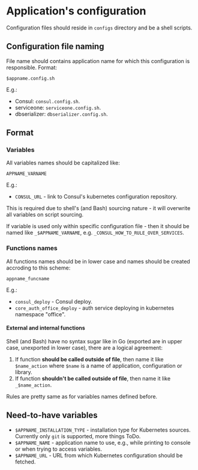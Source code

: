 # Application's configuration

Configuration files should reside in ``configs`` directory and be a shell scripts.

## Configuration file naming

File name should contains application name for which this configuration is responsible. Format:

```shell
$appname.config.sh
```

E.g.:

* Consul: ``consul.config.sh``.
* serviceone: ``serviceone.config.sh``.
* dbserializer: ``dbserializer.config.sh``.

## Format

### Variables

All variables names should be capitalized like:

```shell
APPNAME_VARNAME
```

E.g.:

* ``CONSUL_URL`` - link to Consul's kubernetes configuration repository.

This is required due to shell's (and Bash) sourcing nature - it will overwrite all variables on script sourcing.

If variable is used only within specific configuration file - then it should be named like ``_$APPNAME_VARNAME``, e.g. ``_CONSUL_HOW_TO_RULE_OVER_SERVICES``.

### Functions names

All functions names should be in lower case and names should be created accroding to this scheme:

```shell
appname_funcname
```

E.g.:

* ``consul_deploy`` - Consul deploy.
* ``core_auth_office_deploy`` - auth service deploying in kubernetes namespace "office".

#### External and internal functions

Shell (and Bash) have no syntax sugar like in Go (exported are in upper case, unexported in lower case), there are a logical agreement:

1. If function **should be called outside of file**, then name it like ``$name_action`` where ``$name`` is a name of application, configuration or library.
2. If function **shouldn't be called outside of file**, then name it like ``_$name_action``.

Rules are pretty same as for variables names defined before.

## Need-to-have variables

* ``$APPNAME_INSTALLATION_TYPE`` - installation type for Kubernetes sources. Currently only ``git`` is supported, more things ToDo.
* ``$APPNAME_NAME`` - application name to use, e.g., while printing to console or when trying to access variables.
* ``$APPNAME_URL`` - URL from which Kubernetes configuration should be fetched.